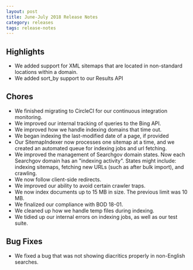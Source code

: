 ```yaml
---
layout: post
title: June-July 2018 Release Notes
category: releases
tags: release-notes
---
```


## Highlights
* We added support for XML sitemaps that are located in non-standard locations within a domain.
* We added sort_by support to our Results API

## Chores
* We finished migrating to CircleCI for our continuous integration monitoring.
* We improved our internal tracking of queries to the Bing API.
* We improved how we handle indexing domains that time out.
* We began indexing the last-modified date of a page, if provided
* Our SitemapIndexer now processes one sitemap at a time, and we created an automated queue for indexing jobs and url fetching.
* We improved the management of Searchgov domain states. Now each Searchgov domain has an "indexing activity". States might include: indexing sitemaps, fetching new URLs (such as after bulk import), and crawling.
* We now follow client-side redirects.
* We improved our ability to avoid certain crawler traps.
* We now index documents up to 15 MB in size. The previous limit was 10 MB.
* We finalized our compliance with BOD 18-01.
* We cleaned up how we handle temp files during indexing.
* We tidied up our internal errors on indexing jobs, as well as our test suite.

## Bug Fixes
* We fixed a bug that was not showing diacritics properly in non-English searches. 
